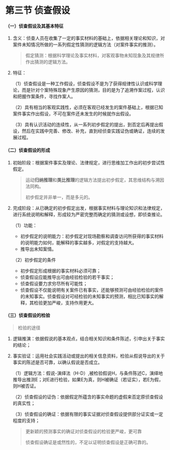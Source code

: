 # 第三节 侦查假设

#### （一）侦查假设及其基本特征

1. 含义：侦查人员在收集了一定的事实材料的基础上，依据相关理论和知识，对案件未知情况所做的一系列假定性猜测的逻辑方法（对案件事实的推测）。

   > 假定猜测：根据科学理论及事实材料，对客观事物未知现象及其规律所作出猜测的逻辑方法。

2. 特征：

   （1）侦查假设是一种工作假设，侦查假设不是为了获得规律性认识或科学理论，而是针对个案特殊现象产生原因的猜测，目的是为了追溯作案过程，认识和把握作案条件，寻找作案人。

   （2）具有相当的客观实践性，必须在客观已经发生的案件基础上，根据已知案件事实作出假设，不可在案件还未发生的时候就作出假设。

   （3）具有认识活动的连续性，从一系列初步假定的提出，到否定后再提出假设，然后在实践中完善、修改、补充，直到经侦查实践证伪或确证，连续的发展过程。

#### （二）侦查假设的形成

1. 初始阶段：根据案件事实及理论、法律规定，进行思维加工作出的初步尝试性假定。

   > 运动**归纳推理**和**类比推理**的逻辑方法提出初步假定，其思维结构与溯因法同构。
   >
   > 初步假定并非单一，而是多元的。
   >

2. 完成阶段：从已确定的初步假定出发，根据事实材料与理论知识和法律规定，进行系统说明和解释，形成较为严密完整而确定的猜测或设想，即侦查推论。

   （1）功能：

   * 初步假定的说明能力：初步假定对现场勘察和调查访问所获得的事实材料的说明能力如何，能解释的事实越多，对假定的支持越大。
   * 推导出未知案情。

   （2）初步假定的条件

   * 初步假定形成根据的事实材料必须可靠；
   * 侦查假设应能推导出可由经验检验的若干事实；
   * 侦查假设要力求穷尽所有可能性；
   * 侦查假设不仅能说明有关案件已有事实，还能够预测可由经验检验的案件的未知事实。侦查假设对可经检验的未知事实的预测，相比已知事实的解释，其检验更加严峻，支持作用更大。

#### （三）侦查假设的检验

>  检验的途径

1. 逻辑推演：依据假说的基本观点，结合相关知识和条件陈述，引申出关于事实的结论；

2. 事实验证：运用社会实践活动或提出的相关信息资料，检验从假说导出的关于事实的陈述是否可靠，以确认假说是否成立。

   （1）逻辑方法：假说-演绎法（H-D）,被检验假说H，与条件陈述C，演绎地推导出推测E；对E进行检验，如果E为真，则H被确证（若证实），若E为假，则H被否证。

   （2）侦查假设的证伪：依据假定所蕴含的事实命题的虚假来否定原侦查假设的真实性；

   （3）侦查假设的确证：依据有限的事实证据对侦查假设提供部分证实或一定程度的支持；

   > 更新颖的预测事实的确证对侦查假设的检验更严峻，更可靠
   >
   > 侦查假设确证是或然性的，不足以证明侦查假设是正确可靠的。